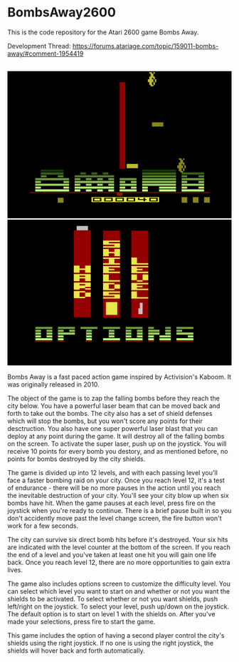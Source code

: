 # BombsAway2600
This is the code repository for the Atari 2600 game Bombs Away.

Development Thread:  https://forums.atariage.com/topic/159011-bombs-away/#comment-1954419

<img>
<img src="https://github.com/AtariusMaximus/BombsAway2600/blob/main/bombs_away_screenshot2.jpg"><img src="https://github.com/AtariusMaximus/BombsAway2600/blob/main/bombs_away_screenshot3.jpg">

Bombs Away is a fast paced action game inspired by Activision's Kaboom.  It was originally released in 2010.

The object of the game is to zap the falling bombs before they reach the city below. You have a powerful laser beam that can be moved back and forth to take out the bombs. The city also has a set of shield defenses which will stop the bombs, but you won't score any points for their desctruction. You also have one super powerful laser blast that you can deploy at any point during the game. It will destroy all of the falling bombs on the screen. To activate the super laser, push up on the joystick. You will receive 10 points for every bomb you destory, and as mentioned before, no points for bombs destroyed by the city shields.

The game is divided up into 12 levels, and with each passing level you'll face a faster bombing raid on your city. Once you reach level 12, it's a test of endurance - there will be no more pauses in the action until you reach the inevitable destruction of your city. You'll see your city blow up when six bombs have hit. When the game pauses at each level, press fire on the joystick when you're ready to continue. There is a brief pause built in so you don't accidently move past the level change screen, the fire button won't work for a few seconds.

The city can survive six direct bomb hits before it's destroyed. Your six hits are indicated with the level counter at the bottom of the screen. If you reach the end of a level and you've taken at least one hit you will gain one life back. Once you reach level 12, there are no more opportunities to gain extra lives.

The game also includes options screen to customize the difficulty level. You can select which level you want to start on and whether or not you want the shields to be activated. To select whether or not you want shields, push left/right on the joystick. To select your level, push up/down on the joystick. The default option is to start on level 1 with the shields on. After you've made your selections, press fire to start the game.

This game includes the option of having a second player control the city's shields using the right joystick. If no one is using the right joystick, the shields will hover back and forth automatically.
